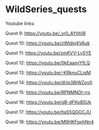 # WildSeries_quests

Youtube links:

Quest 9: https://youtu.be/_vr0_AYhh18

Quest 10: https://youtu.be/zWtdsj4VAuk

Quest 11: https://youtu.be/zmKVV-LySYE

Quest 12: https://youtu.be/0kEaamjYfLQ

Quest 13: https://youtu.be/-KRknuCLqjM

Quest 14: https://youtu.be/dUp3BiWZoy0

Quest 15: https://youtu.be/RPNMNOI-rrs

Quest 16: https://youtu.be/gB-dFKo85Uk

Quest 17: https://youtu.be/ItaS5QGOCJU

Quest 18: https://youtu.be/M9HKFqxhNn4

